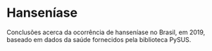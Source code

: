 # Hanseníase
Conclusões acerca da ocorrência de hanseníase no Brasil, em 2019, baseado em dados da saúde fornecidos pela biblioteca PySUS.
